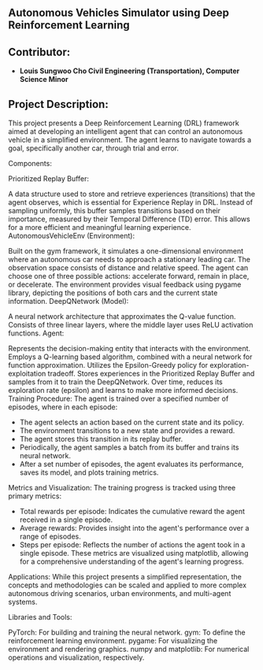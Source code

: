 ## Autonomous Vehicles Simulator using Deep Reinforcement Learning 

## Contributor:
- **Louis Sungwoo Cho Civil Engineering (Transportation), Computer Science Minor**

## Project Description:
This project presents a Deep Reinforcement Learning (DRL) framework aimed at developing an intelligent agent that can control an autonomous vehicle in a simplified environment. The agent learns to navigate towards a goal, specifically another car, through trial and error.

Components:

Prioritized Replay Buffer:

A data structure used to store and retrieve experiences (transitions) that the agent observes, which is essential for Experience Replay in DRL.
Instead of sampling uniformly, this buffer samples transitions based on their importance, measured by their Temporal Difference (TD) error. This allows for a more efficient and meaningful learning experience.
AutonomousVehicleEnv (Environment):

Built on the gym framework, it simulates a one-dimensional environment where an autonomous car needs to approach a stationary leading car.
The observation space consists of distance and relative speed.
The agent can choose one of three possible actions: accelerate forward, remain in place, or decelerate.
The environment provides visual feedback using pygame library, depicting the positions of both cars and the current state information.
DeepQNetwork (Model):

A neural network architecture that approximates the Q-value function.
Consists of three linear layers, where the middle layer uses ReLU activation functions.
Agent:

Represents the decision-making entity that interacts with the environment.
Employs a Q-learning based algorithm, combined with a neural network for function approximation.
Utilizes the Epsilon-Greedy policy for exploration-exploitation tradeoff.
Stores experiences in the Prioritized Replay Buffer and samples from it to train the DeepQNetwork.
Over time, reduces its exploration rate (epsilon) and learns to make more informed decisions.
Training Procedure:
The agent is trained over a specified number of episodes, where in each episode:
- The agent selects an action based on the current state and its policy.
- The environment transitions to a new state and provides a reward.
- The agent stores this transition in its replay buffer.
- Periodically, the agent samples a batch from its buffer and trains its neural network.
- After a set number of episodes, the agent evaluates its performance, saves its model, and plots training metrics.

Metrics and Visualization:
The training progress is tracked using three primary metrics:
- Total rewards per episode: Indicates the cumulative reward the agent received in a single episode.
- Average rewards: Provides insight into the agent's performance over a range of episodes.
- Steps per episode: Reflects the number of actions the agent took in a single episode.
These metrics are visualized using matplotlib, allowing for a comprehensive understanding of the agent's learning progress.

Applications:
While this project presents a simplified representation, the concepts and methodologies can be scaled and applied to more complex autonomous driving scenarios, urban environments, and multi-agent systems.

Libraries and Tools:

PyTorch: For building and training the neural network.
gym: To define the reinforcement learning environment.
pygame: For visualizing the environment and rendering graphics.
numpy and matplotlib: For numerical operations and visualization, respectively.

